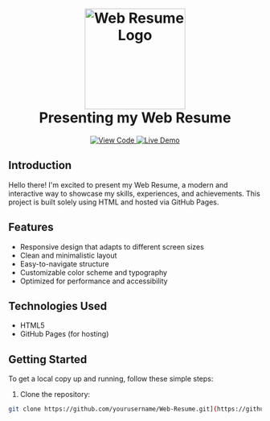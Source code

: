 <h1 align="center">
  <a href="https://nexusaryanislive.github.io/Resume_HTML-Only/">
    <img src="https://github.com/yourusername/Web-Resume/blob/main/images/logo.png?raw=true" alt="Web Resume Logo" width="200">
  </a>
  <br>
  Presenting my Web Resume
</h1>

<p align="center">
  <a href="https://github.com/nexusaryanislive/Resume_HTML-Only/blob/main/index.html">
    <img src="https://img.shields.io/badge/-View%20Code-blue?style=flat-square" alt="View Code">
  </a>
  <a href="https://nexusaryanislive.github.io/Resume_HTML-Only/">
    <img src="https://img.shields.io/badge/-Live%20Demo-green?style=flat-square" alt="Live Demo">
  </a>
</p>

## Introduction

Hello there! I'm excited to present my Web Resume, a modern and interactive way to showcase my skills, experiences, and achievements. This project is built solely using HTML and hosted via GitHub Pages.

## Features

- Responsive design that adapts to different screen sizes
- Clean and minimalistic layout
- Easy-to-navigate structure
- Customizable color scheme and typography
- Optimized for performance and accessibility

## Technologies Used

- HTML5
- GitHub Pages (for hosting)

## Getting Started

To get a local copy up and running, follow these simple steps:

1. Clone the repository:
```bash
git clone https://github.com/yourusername/Web-Resume.git](https://github.com/nexusaryanislive/Resume_HTML-Only
